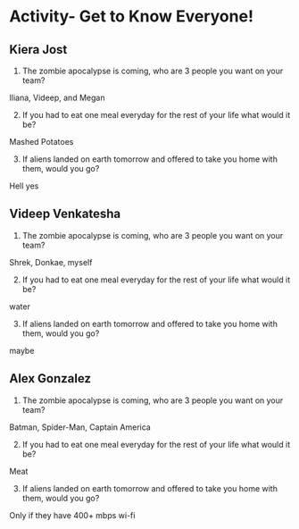 # Activity- Get to Know Everyone!

## Kiera Jost 

1. The zombie apocalypse is coming, who are 3 people you want on your team?

Iliana, Videep, and Megan 

2. If you had to eat one meal everyday for the rest of your life what would it be?

Mashed Potatoes 

3. If aliens landed on earth tomorrow and offered to take you home with them, would you go?

Hell yes
## Videep Venkatesha

1. The zombie apocalypse is coming, who are 3 people you want on your team?

Shrek, Donkae, myself

2. If you had to eat one meal everyday for the rest of your life what would it be?

water

3. If aliens landed on earth tomorrow and offered to take you home with them, would you go?

maybe

## Alex Gonzalez

1. The zombie apocalypse is coming, who are 3 people you want on your team?

Batman, Spider-Man, Captain America 

2. If you had to eat one meal everyday for the rest of your life what would it be?

Meat

3. If aliens landed on earth tomorrow and offered to take you home with them, would you go?

Only if they have 400+ mbps wi-fi
